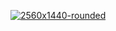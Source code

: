 [![2560x1440-rounded](https://user-images.githubusercontent.com/53608074/194148764-557654d6-a97c-4f67-bc09-2b8be164d9aa.png)](https://www.lapd.one)
